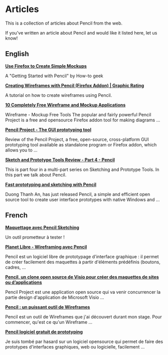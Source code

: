 # Articles #

This is a collection of articles about Pencil from the web.

If you've written an article about Pencil and would like it listed here, let us know!


## English ##

**[Use Firefox to Create Simple Mockups](http://www.howtogeek.com/53294/use-firefox-to-create-simple-mockups/)**

A "Getting Started with Pencil" by How-to geek

**[Creating Wireframes with Pencil (Firefox Addon) | Graphic Rating](http://www.graphicrating.com/2009/10/05/creating-wireframes-with-pencil-firefox-addon/)**

A tutorial on how to create wireframes using Pencil.

**[10 Completely Free Wireframe and Mockup Applications](http://speckyboy.com/2010/01/11/10-completely-free-wireframe-and-mockup-applications/)**

Wireframe - Mockup Free Tools The popular and fairly powerful Pencil Project is a free and opensource Firefox addon tool for making diagrams ...


**[Pencil Project - The GUI prototyping tool](http://www.dedoimedo.com/computers/pencil.html)**

Review of the Pencil Project, a free, open-source, cross-platform GUI prototyping tool available as standalone program or Firefox addon, which allows you to ...

**[Sketch and Prototype Tools Review - Part 4 - Pencil ](http://imar.spaanjaars.com/539/sketch-and-prototype-tools-review-part-4-pencil)**

This is part four in a multi-part series on Sketching and Prototype Tools. In this part we talk about Pencil.

**[Fast prototyping and sketching with Pencil](http://mozillalinks.org/2008/07/fast-prototyping/)**

Duong Thanh An, has just released Pencil, a simple and efficient open source tool to create user interface prototypes with native Windows and ...


## French ##

**[Maquettage avec Pencil Sketching](http://www.webaaz.com/2010/03/pencil-sketching/)**

Un outil prometteur à tester !

**[Planet Libre - Wireframing avec Pencil](http://www.planet-libre.org/index.php?post_id=5931)**

Pencil est un logiciel libre de prototypage d'interface graphique : il permet de créer facilement des maquettes à partir d'éléments prédéfinis (boutons, cadres, ...

**[Pencil, un clone open source de Visio pour créer des maquettes de sites ou d’applications](http://korben.info/pencil-un-clone-open-source-de-visio-pour-creer-des-maquettes-de-sites-ou-dapplications.html)**

Pencil Project est une application open source qui va venir concurrencer la partie design d'application de Microsoft Visio ...

**[Pencil : un puissant outil de Wireframes](http://aroundme.fr/2011/05/17/pencil-un-puissant-outil-de-wireframes/)**

Pencil est un outil de Wireframes que j'ai découvert durant mon stage. Pour commencer, qu'est ce qu'un Wireframe ...

**[Pencil logiciel gratuit de prototyping ](http://www.kgaut.net/journal/pencil-logiciel-gratuit-de-prototyping.html)**

Je suis tombé par hasard sur un logiciel opensource qui permet de faire des prototypes d'interfaces graphiques, web ou logicielle, facilement ...